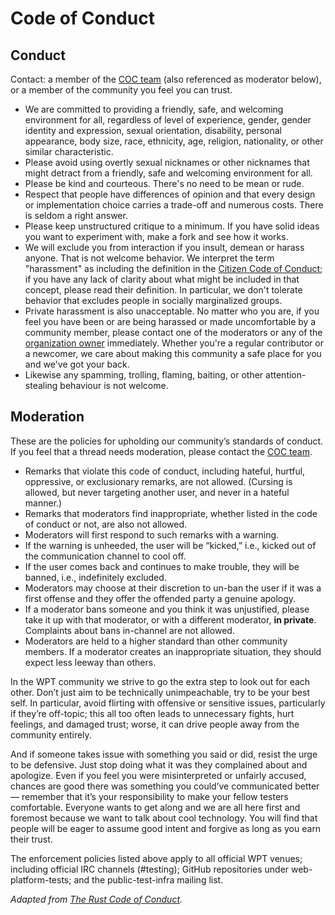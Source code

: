 # Code of Conduct

## Conduct

Contact: a member of the [COC team](https://github.com/orgs/web-platform-tests/teams/coc) (also referenced as moderator below), or a member of the community you feel you can trust.

* We are committed to providing a friendly, safe, and welcoming environment for all,
 regardless of level of experience, gender, gender identity and expression, sexual orientation,
 disability, personal appearance, body size, race, ethnicity, age, religion, nationality, or other similar characteristic.
 * Please avoid using overtly sexual nicknames or other nicknames that might detract from a friendly, safe and welcoming environment for all.
 * Please be kind and courteous. There's no need to be mean or rude.
 * Respect that people have differences of opinion and that every design or implementation
 choice carries a trade-off and numerous costs. There is seldom a right answer.
 * Please keep unstructured critique to a minimum. If you have solid ideas you want to experiment with, make a fork and see how it works.
 * We will exclude you from interaction if you insult, demean or harass anyone. That is not welcome behavior. We interpret the term "harassment" as including the definition in the [Citizen Code of Conduct](http://citizencodeofconduct.org/); if you have any lack of clarity about what might be included in that concept, please read their definition. In
 particular, we don't tolerate behavior that excludes people in socially marginalized groups.
 * Private harassment is also unacceptable. No matter who you are, if you feel you have been or are being harassed or made uncomfortable by a community member, please contact one of the  moderators or any of the [organization owner](https://github.com/orgs/web-platform-tests/people?query=+role:owner) immediately. Whether you're a regular contributor or a newcomer, we care about making this community a safe place for you and we've got your back.
 * Likewise any spamming, trolling, flaming, baiting, or other attention-stealing behaviour
 is not welcome.

## Moderation

These are the policies for upholding our community’s standards of conduct.  If you feel that a thread needs moderation, please contact the [COC team](https://github.com/orgs/web-platform-tests/teams/coc).

* Remarks that violate this code of conduct, including hateful, hurtful, oppressive, or exclusionary remarks, are not allowed. (Cursing is allowed, but never targeting another user, and never in a hateful manner.)
* Remarks that moderators find inappropriate, whether listed in the code of conduct or not, are also not allowed.
* Moderators will first respond to such remarks with a warning.
* If the warning is unheeded, the user will be “kicked,” i.e., kicked out of the communication channel to cool off.
* If the user comes back and continues to make trouble, they will be banned, i.e., indefinitely excluded.
* Moderators may choose at their discretion to un-ban the user if it was a first offense and they offer the offended party a genuine apology.
* If a moderator bans someone and you think it was unjustified, please take it up with that moderator, or with a different moderator, **in private**. Complaints about bans in-channel are not allowed.
* Moderators are held to a higher standard than other community members. If a moderator creates an inappropriate situation, they should expect less leeway than others.

In the WPT community we strive to go the extra step to look out for each other. Don’t just aim to be technically unimpeachable, try to be your best self. In particular, avoid flirting with offensive or sensitive issues, particularly if they’re off-topic; this all too often leads to unnecessary fights, hurt feelings, and damaged trust; worse, it can drive people away from the community entirely.

And if someone takes issue with something you said or did, resist the urge to be defensive. Just stop doing what it was they complained about and apologize. Even if you feel you were misinterpreted or unfairly accused, chances are good there was something you could’ve communicated better — remember that it’s your responsibility to make your fellow testers comfortable. Everyone wants to get along and we are all here first and foremost because we want to talk about cool technology. You will find that people will be eager to assume good intent and forgive as long as you earn their trust.

The enforcement policies listed above apply to all official WPT venues; including official IRC channels (#testing); GitHub repositories under web-platform-tests; and the public-test-infra mailing list.

*Adapted from [The Rust Code of Conduct](https://www.rust-lang.org/conduct.html).*
